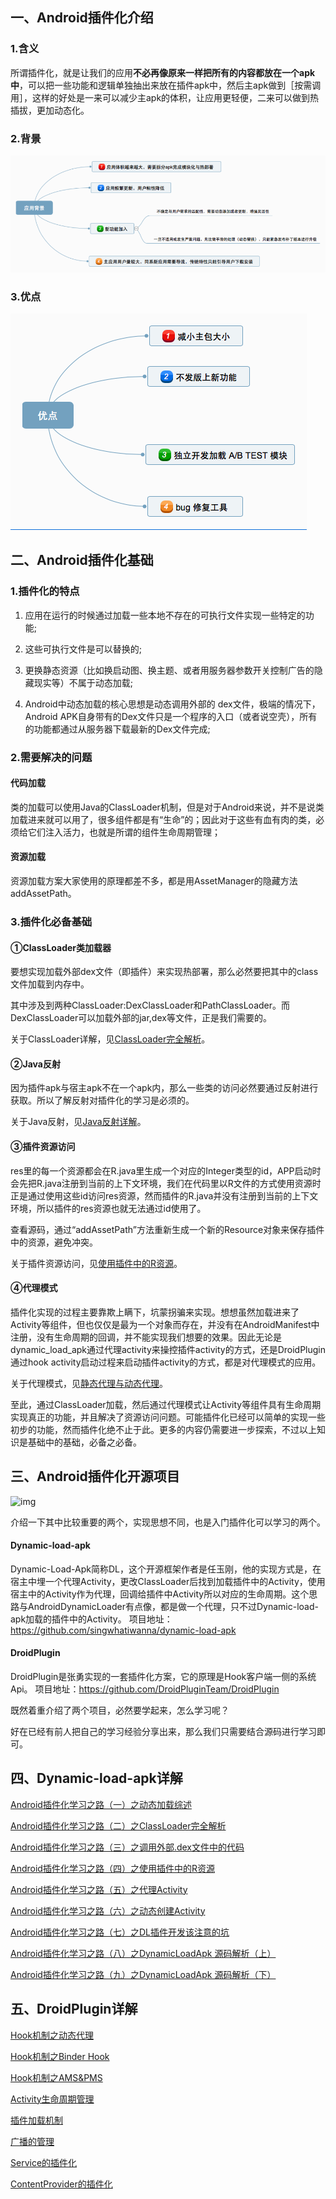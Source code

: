 ## 一、Android插件化介绍

### 1.含义

所谓插件化，就是让我们的应用**不必再像原来一样把所有的内容都放在一个apk中**，可以把一些功能和逻辑单独抽出来放在插件apk中，然后主apk做到［按需调用］，这样的好处是一来可以减少主apk的体积，让应用更轻便，二来可以做到热插拔，更加动态化。

### 2.背景

![](imagers/843bdbeb.png)

### 3.优点

![](imagers/0a1f40b2.png)

## 二、Android插件化基础

### 1.插件化的特点

1) 应用在运行的时候通过加载一些本地不存在的可执行文件实现一些特定的功能;

2) 这些可执行文件是可以替换的;

3) 更换静态资源（比如换启动图、换主题、或者用服务器参数开关控制广告的隐藏现实等）不属于动态加载;

4) Android中动态加载的核心思想是动态调用外部的 dex文件，极端的情况下，Android APK自身带有的Dex文件只是一个程序的入口（或者说空壳），所有的功能都通过从服务器下载最新的Dex文件完成;

### 2.需要解决的问题

#### 代码加载

类的加载可以使用Java的ClassLoader机制，但是对于Android来说，并不是说类加载进来就可以用了，很多组件都是有“生命”的；因此对于这些有血有肉的类，必须给它们注入活力，也就是所谓的组件生命周期管理；

#### 资源加载

资源加载方案大家使用的原理都差不多，都是用AssetManager的隐藏方法addAssetPath。

### 3.插件化必备基础

#### ①ClassLoader类加载器

要想实现加载外部dex文件（即插件）来实现热部署，那么必然要把其中的class文件加载到内存中。

其中涉及到两种ClassLoader:DexClassLoader和PathClassLoader。而DexClassLoader可以加载外部的jar,dex等文件，正是我们需要的。

关于ClassLoader详解，见[ClassLoader完全解析](http://blog.csdn.net/u012124438/article/details/53235848)。

#### ②Java反射

因为插件apk与宿主apk不在一个apk内，那么一些类的访问必然要通过反射进行获取。所以了解反射对插件化的学习是必须的。

关于Java反射，见[Java反射详解](http://www.jianshu.com/p/779b3e27b26d)。

#### ③插件资源访问

res里的每一个资源都会在R.java里生成一个对应的Integer类型的id，APP启动时会先把R.java注册到当前的上下文环境，我们在代码里以R文件的方式使用资源时正是通过使用这些id访问res资源，然而插件的R.java并没有注册到当前的上下文环境，所以插件的res资源也就无法通过id使用了。

查看源码，通过“addAssetPath”方法重新生成一个新的Resource对象来保存插件中的资源，避免冲突。

关于插件资源访问，见[使用插件中的R资源](http://blog.csdn.net/u012124438/article/details/53236723)。

#### ④代理模式

插件化实现的过程主要靠欺上瞒下，坑蒙拐骗来实现。想想虽然加载进来了Activity等组件，但也仅仅是最为一个对象而存在，并没有在AndroidManifest中注册，没有生命周期的回调，并不能实现我们想要的效果。因此无论是dynamic_load_apk通过代理activity来操控插件activity的方式，还是DroidPlugin通过hook activity启动过程来启动插件activity的方式，都是对代理模式的应用。

关于代理模式，见[静态代理与动态代理](http://www.jianshu.com/p/27b255a6f479)。

至此，通过ClassLoader加载，然后通过代理模式让Activity等组件具有生命周期实现真正的功能，并且解决了资源访问问题。可能插件化已经可以简单的实现一些初步的功能，然而插件化绝不止于此。更多的内容仍需要进一步探索，不过以上知识是基础中的基础，必备之必备。

## 三、Android插件化开源项目

![img](http://upload-images.jianshu.io/upload_images/3985563-d14b0906078e525b.png?imageMogr2/auto-orient/strip%7CimageView2/2/w/1240)

介绍一下其中比较重要的两个，实现思想不同，也是入门插件化可以学习的两个。

#### Dynamic-load-apk

Dynamic-Load-Apk简称DL，这个开源框架作者是任玉刚，他的实现方式是，在宿主中埋一个代理Activity，更改ClassLoader后找到加载插件中的Activity，使用宿主中的Activity作为代理，回调给插件中Activity所以对应的生命周期。这个思路与AndroidDynamicLoader有点像，都是做一个代理，只不过Dynamic-load-apk加载的插件中的Activity。
项目地址：<https://github.com/singwhatiwanna/dynamic-load-apk>

#### DroidPlugin

DroidPlugin是张勇实现的一套插件化方案，它的原理是Hook客户端一侧的系统Api。
项目地址：<https://github.com/DroidPluginTeam/DroidPlugin>

既然着重介绍了两个项目，必然要学起来，怎么学习呢？

好在已经有前人把自己的学习经验分享出来，那么我们只需要结合源码进行学习即可。

## 四、Dynamic-load-apk详解

[Android插件化学习之路（一）之动态加载综述](http://blog.csdn.net/u012124438/article/details/53234223)

[Android插件化学习之路（二）之ClassLoader完全解析](http://blog.csdn.net/u012124438/article/details/53235848)

[Android插件化学习之路（三）之调用外部.dex文件中的代码](http://blog.csdn.net/u012124438/article/details/53236472)

[Android插件化学习之路（四）之使用插件中的R资源](http://blog.csdn.net/u012124438/article/details/53236723)

[Android插件化学习之路（五）之代理Activity](http://blog.csdn.net/u012124438/article/details/53239370)

[Android插件化学习之路（六）之动态创建Activity](http://blog.csdn.net/u012124438/article/details/53239497)

[Android插件化学习之路（七）之DL插件开发该注意的坑](http://blog.csdn.net/u012124438/article/details/53240585)

[Android插件化学习之路（八）之DynamicLoadApk 源码解析（上）](http://blog.csdn.net/u012124438/article/details/53241755)

 [Android插件化学习之路（九）之DynamicLoadApk 源码解析（下）](http://blog.csdn.net/u012124438/article/details/53242838)

## 五、DroidPlugin详解

[Hook机制之动态代理](http://weishu.me/2016/01/28/understand-plugin-framework-proxy-hook/)

[Hook机制之Binder Hook](http://weishu.me/2016/02/16/understand-plugin-framework-binder-hook/)

[Hook机制之AMS&PMS](http://weishu.me/2016/03/07/understand-plugin-framework-ams-pms-hook/)

[Activity生命周期管理](http://weishu.me/2016/03/21/understand-plugin-framework-activity-management/)

[插件加载机制](http://weishu.me/2016/04/05/understand-plugin-framework-classloader/)

[广播的管理](http://weishu.me/2016/04/12/understand-plugin-framework-receiver/)

[Service的插件化](http://weishu.me/2016/05/11/understand-plugin-framework-service/)

[ContentProvider的插件化](http://weishu.me/2016/07/12/understand-plugin-framework-content-provider/)
